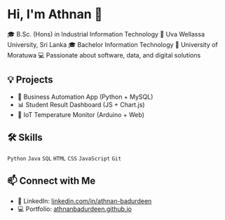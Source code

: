 # Hi, I'm Athnan 👋

🎓 B.Sc. (Hons) in Industrial Information Technology
📍 Uva Wellassa University, Sri Lanka
🎓 Bachelor Information Technology
📍 University of Moratuwa
💻 Passionate about software, data, and digital solutions  

## 💡 Projects
- 🔧 Business Automation App (Python + MySQL)
- 📊 Student Result Dashboard (JS + Chart.js)
- 🌱 IoT Temperature Monitor (Arduino + Web)

## 🛠️ Skills
`Python` `Java` `SQL` `HTML` `CSS` `JavaScript` `Git`  

## 📫 Connect with Me
- 💼 LinkedIn: [linkedin.com/in/athnan-badurdeen](#)
- 💻 Portfolio: [athnanbadurdeen.github.io](#)
